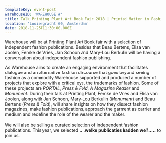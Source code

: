 ```yaml
---
templateKey: event-post
warehouseID: 'WAREHOUSE #'
title: Talk Printing Plant Art Book Fair 2018 | Printed Matter in Fashion
location: 'Looiergracht 60, Amsterdam'
date: 2018-11-25T11:30:00.000Z
---
```

Warehouse will be at Printing Plant Art Book fair with a selection of independent fashion publications. Besides that Beau Bertens, Elisa van Joolen, Femke de Vries, Jan Schoon and Mary-Lou Berkulin will be having a conversation about independent fashion publishing.

As Warehouse aims to create an engaging environment that facilitates dialogue and an alternative fashion discourse that goes beyond seeing fashion as a commodity Warehouse supported and produced a number of projects that explore with a critical eye, the trademarks of fashion. Some of these projects are *PORTAL*, *Press & Fold*, *A Magazine Reader* and *Monument*. During their talk at Printing Plant, Femke de Vries and Elisa van Joolen, along with Jan Schoon, Mary-Lou Berkulin (*Monument*) and Beau Bertens (*Press & Fold*), will share insights on how they dissect fashion magazines, make fashion publications, approach the garment as carrier and medium and redefine the role of the wearer and the maker.\
\
We will also be selling a curated selection of independent fashion publications. This year, we selected **....welke publicaties hadden we?.....** to join us.